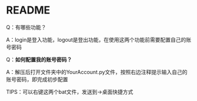 # README

Q：有哪些功能？

A：login是登入功能，logout是登出功能，在使用这两个功能前需要配置自己的账号密码

Q：**如何配置我的账号密码？**

A：解压后打开文件夹中的YourAccount.py文件，按照右边注释提示输入自己的账号密码，即完成初步配置



TIPS：可以右键这两个bat文件，发送到->桌面快捷方式
